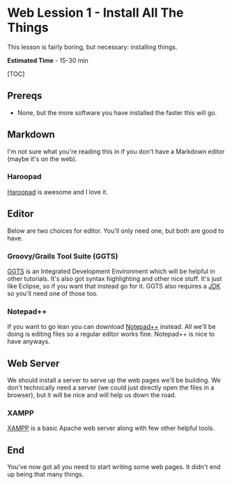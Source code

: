 Web Lession 1 - Install All The Things
=========

This lesson is fairly boring, but necessary: installing things.

**Estimated Time** - 15-30 min

[TOC]

## Prereqs

- None, but the more software you have installed the faster this will go.

## Markdown

I'm not sure what you're reading this in if you don't have a Markdown editor (maybe it's on the web).

### Haroopad

[Haroopad](http://pad.haroopress.com/user.html) is awesome and I love it.

## Editor

Below are two choices for editor. You'll only need one, but both are good to have.

### Groovy/Grails Tool Suite (GGTS)

[GGTS](http://spring.io/tools/ggts) is an Integrated Development Environment which will be helpful in other tutorials. It's also got syntax highlighting and other nice stuff. It's just like Eclipse, so if you want that instead go for it. GGTS also requires a [JDK](http://www.oracle.com/technetwork/java/javase/downloads/jdk7-downloads-1880260.html) so you'll need one of those too.

### Notepad++

If you want to go lean you can download [Notepad++](http://notepad-plus-plus.org/) instead. All we'll be doing is editing files so a regular editor works fine. Notepad++ is nice to have anyways.

## Web Server

We should install a server to serve up the web pages we'll be building. We don't technically need a server (we could just directly open the files in a browser), but it will be nice and will help us down the road.

### XAMPP

[XAMPP](https://www.apachefriends.org/index.html) is a basic Apache web server along with few other helpful tools.

## End

You've now got all you need to start writing some web pages. It didn't end up being that many things.
